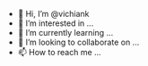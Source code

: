 - 👋 Hi, I’m @vichiank
- 👀 I’m interested in ...
- 🌱 I’m currently learning ...
- 💞️ I’m looking to collaborate on ...
- 📫 How to reach me ...

<!---
vichiank/vichiank is a ✨ special ✨ repository because its `README.md` (this file) appears on your GitHub profile.
You can click the Preview link to take a look at your changes.
--->
